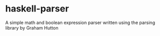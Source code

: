 # haskell-parser
A simple math and boolean expression parser written using the parsing library by Graham Hutton
